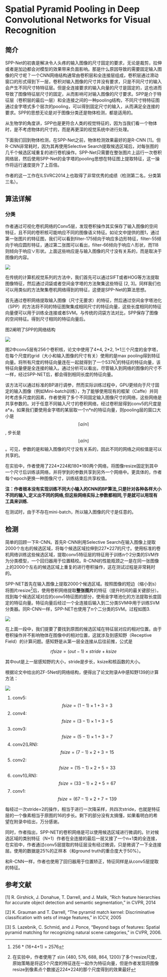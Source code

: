# Spatial Pyramid Pooling in Deep Convolutional Networks for Visual Recognition

## 简介

SPP-Net的初衷是解决令人头疼的输入图像的尺寸固定的要求，无论是裁剪，拉伸或者是加边都会对模型的效果带来负面影响。那是什么原因导致的需要固定输入图像的尺寸呢？一个CNN网络结构通常由卷积层和全连接层组成，卷积层通过滑动窗口的形式得到下一层，卷积对输入图像的尺寸并没有要求，只是不同尺寸的输入会产生不同尺寸特特征层。但是全连接要求的输入向量的尺寸是固定的，这也进而导致了图像特征层尺寸的固定，从而影响可对输入图像的尺寸要求。SPP是介于特征层（卷积层的最后一层）和全连接之间的一种pooling结构，不同尺寸特特征图通过金字塔式多个层次的pooling，可以得到固定尺寸的输入，从而满足全连接的要求。SPP的思想无论是对于图像分类还是物体检测，都是适用的。

从生物学的角度讲，SPP也是更符合人类的视觉特征的，因为当我们看一个物体时，是不考虑物体的尺寸的，而是再更深的视觉系统中进行处理。

下面我们回到物体检测，在SPP-Net之前，物体检测效果最好的是R-CNN \[1\]。但R-CNN非常耗时，因为其再使用Selective Search提取候选区域后，对每张图的几千个候选区域重复的进行卷机操作。SPP-Net只需要在整张图片上运行一次卷积网络层，然后使用SPP-Net的金字塔的pooling思想在特征图上提取特征，这一操作将运行速度提升了上百倍。

作者的这一工作在ILSVRC2014上也取得了非常优秀的成绩（检测第二名，分类第三名）。

## 算法详解

### 分类

作者通过可视化卷机网络的Conv5层，发现卷积操作其实保存了输入图像的空间特征，且不同的卷积核可能响应不同的图像语义特征。如论文中提供的图1，通过第一张图片的特征图，我们可以看到filter-175倾向于响应多边形特征，filter-55倾向于响应圆形特征，通过第二张图可以看出，filter-66倾向于响应∧形状，而118则倾向于响应∨形状。上面这些响应是与输入图像的尺寸没有关系的，而是取决于图像的内容。

![](/assets/SPP-NET_1.png)

在传统的计算机视觉系列的方法中，我们首先可以通过SIFT或者HOG等方法提取图像特征，然后通过词袋或者空间金字塔的方法聚集这些特征 \[2, 3\]。同样我们也可以用类似的方法聚集卷机网络得到的特征，这便是SPP-Net的算法思想。

首先通过卷积网络提取输入图像（尺寸无要求）的特征，然后通过空间金字塔池化（SPP）的方法将不同的特征图聚集成相同尺寸的特征向量，这些长度相同的特征向量便可以用于训练全连接或者SVM。与传统的词袋方法对比，SPP保存了图像的空间特征。得到尺寸相同的特征向量后。

图2阐明了SPP的网络结构

![](/assets/SPP-NET_2.png)

图2中conv5层有256个卷积核，论文中使用了4\*4, 2\*2, 1\*1三个尺度的金字塔，在每个尺度的grid（大小和输入图像的尺寸有关）使用的是max pooling得到特征向量。将所有尺度的特征向量连在一起就得到了一个5376[^1]的特征的特征向量，该特征向量便是全连接的输入。通过分析可以看出，尽管输入到网络的图像的尺寸不一样，经过SPP-NET后，都会得到相同长度的特征向量。

该方法可以通过标准的BP进行调参，然而实际训练过程中，GPU更倾向于尺寸固定的输入图像（例如Mini-batch训练），为了能够使用现有的框架（Caffe）并同时考虑多尺度的因素，作者使用了多个不同固定输入图像尺寸的网络，这些网络是共享参数的。对于任意不同输入尺寸的卷积网络，经过卷积层得到conv5的尺度是a\*a，如果我们要使用金字塔的某层取一个n\*n的特征向量，则pooling层的窗口大小是$$\lceil a/n \rceil$$, 步长是$$\lfloor a/n \rfloor$$。可见，参数的是和输入图像的尺寸没有关系的，因此不同的网络之间权值是可以共享的。

在实验中，作者使用了224\*224和180\*180两个网络，将图像resize固定到其中一个尺寸后训练该网络，并将学到的参数共享到另外一个网络中。更具体的，作者每个epoch更换一种图像尺寸，训练结束后共享权值。

**注：作者根本没有实现训练不同大小输入的CNN的BP算法,只是针对各种各样大小不同的输入,定义出不同的网络,但这些网络实际上参数都相同,于是就可以用现有工具来训练.**

在测试时，由于不存在mini-batch，所以输入图像的尺寸是任意的。

## 检测

简单的回顾一下R-CNN。首先R-CNN利用Selective Search在输入图像上提取2000个左右的候选区域，将每个候选区域拉伸到227\*227的尺寸。使用标准的卷机网络训练这些候选区域，提取conv5特征层的特征用于训练n个2分类的SVM作为分类模型，一个回归器用于位置精校。R-CNN的性能瓶颈之一是在同一张图像上的2000个左右的候选区域上重复的进行卷积操作，这在测试过程是非常耗时的。

SPP-NET首先在输入图像上提取2000个候选区域。按照图像的短边（缩小到s）将图片resize[^2]后，使用卷积网络提取**整张图片**的特征（提升时间的最关键部分）。找到每个候选区域对应的conv5特征图的部分，使用金字塔池化的方法提取长度固定的特征向量。特征向量后经过一个全连接后输入到二分类SVM中用于训练SVM分类器。同R-CNN一样，SPP-NET也使用了n个二分类的SVM。过程如图3.

![](/assets/SPP-NET_3.png)

在上面一段中，我们提要了要找到原图的候选区域在特征层对应的相对位置。由于卷积操作并不影响物体在图像中的相对位置，这就涉及到感知野（Receptive Field）的计算问题。感知野是从第一层全连接从后往前推，公式是


$$
rfsize = (out-1) \times stride + ksize
$$


其中out是上一层感知野的大小，stride是步长，ksize和核函数的大小。

根据论文中给出的ZF-5Net的网络结构，便得出了论文附录A中感知野139的计算方法：

![](/assets/SPP-NET_4.png)

1. conv5: $$fsize = (1 - 1) \times 1 + 3 = 3$$
2. conv4: $$fsize = (3 - 1) \times 1 + 3 = 5$$
3. conv3: $$fsize = (5 - 1) \times 1 + 3 = 7$$
4. conv2\(LRN\): $$fsize = (7 - 1) \times 2 + 3 = 15$$
5. conv2: $$fsize = (15 - 1) \times 2 + 5 = 33$$
6. conv1\(LRN\): $$fsize = (33 - 1) \times 2 + 5 = 67$$
7. conv1: $$fsize = (67 - 1) \times 2 + 7 = 139$$

每经过一次stride=2的操作，相当于进行一次降采样，共四次stride，也就是特征层的一个像素相当于原图的16的步长。剩下的部分没有太搞懂，如果看明白的希望在附录中给出，万分感谢。

同时，作者指出，SPP-NET的卷积网络是可以使用候选区域进行微调的。针对候选区域的类别特征（N+1）作者在全连接的最后一层又接了一个n+1类的全连接，在实验中，作者通过conv5层提取的特征层没有经过微调，只是微调了一下全连接层。使用的数据是25%的正样本（和ground truth的重合度大于50%）。

和R-CNN一样，作者也使用了回归器用于位置矫正，特征同样是从conv5层提取的特征。

## 参考文献

\[1\] R. Girshick, J. Donahue, T. Darrell, and J. Malik, “Rich feature hierarchies for accurate object detection and semantic segmentation,” in CVPR, 2014

\[2\] K. Grauman and T. Darrell, “The pyramid match kernel: Discriminative classification with sets of image features,” in ICCV, 2005

\[3\] S. Lazebnik, C. Schmid, and J. Ponce, “Beyond bags of features: Spatial pyramid matching for recognizing natural scene categories,” in CVPR, 2006.

[^1]: 256 \* \(16+4+1\) = 2576

[^2]: 在实验中，作者使用了 s\in {480, 576, 688, 864, 1200}了多个resize尺度，原始策略是将这5个尺度的特征连在一起作为特征向量，但是作者发现将图像resize到像素点个数接近224\*224的那个尺度得到的效果最好

